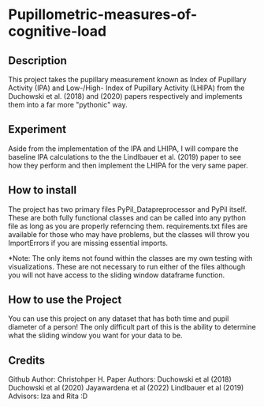# Pupillometric-measures-of-cognitive-load

## Description
This project takes the pupillary measurement known as Index of Pupillary Activity (IPA) and Low-/High- Index of Pupillary Activity (LHIPA) from the Duchowski et al. (2018) and (2020) papers respectively and implements them into a far more "pythonic" way.

## Experiment
Aside from the implementation of the IPA and LHIPA, I will compare the baseline IPA calculations to the the Lindlbauer et al. (2019) paper to see how they perform and then implement the LHIPA for the very same paper. 

## How to install
The project has two primary files PyPil_Datapreprocessor and PyPil itself. These are both fully functional classes and can be called into any python file as long as you are properly referncing them. requirements.txt files are available for those who may have problems, but the classes will throw you ImportErrors if you are missing essential imports.

*Note: The only items not found within the classes are my own testing with visualizations. These are not necessary to run either of the files although you will not have access to the sliding window dataframe function.

## How to use the Project
You can use this project on any dataset that has both time and pupil diameter of a person! The only difficult part of this is the ability to determine what the sliding window you want for your data to be.

## Credits
Github Author: Christohper H.
Paper Authors: Duchowski et al (2018)
               Duchowski et al (2020)
               Jayawardena et al (2022)
               Lindlbauer et al (2019)
Advisors: Iza and Rita :D
